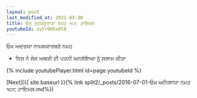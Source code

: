```yaml
---
layout: post
last_modified_at: 2021-03-30
title: ਓਮ ਸਟਕਰੁਤਾਯਾ ਨਮਹ ੧੦੮ ਟਾਇਮਸ
youtubeId: zvYrOH5xOl0
---
```

 
 
 ਓਮ ਅਦਰਯਾ ਨਾਮਸਕਾਰਥਰੇ ਨਮਹ  
 
 -  ਜਿਸ ਨੇ ਸੇਜ ਅਥਰੀ ਦੀ ਪਤਨੀ ਅਨਸੋਇਆ ਨੂੰ ਸਲਾਮ ਕੀਤਾ 
 
  
 
  
 
 
 
 
 
 


{% include youtubePlayer.html id=page.youtubeId %}
 
[Next]({{ site.baseurl }}{% link  split2/_posts/2016-07-01-ਓਮ ਅਨਿਲਾਯਾ ਨਮਹ ੧੦੮ ਟਾਇਮਸ.md%})
 
